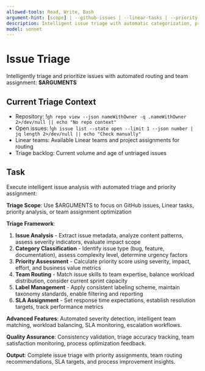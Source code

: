 ```yaml
---
allowed-tools: Read, Write, Bash
argument-hint: [scope] | --github-issues | --linear-tasks | --priority-analysis | --team-assignment
description: Intelligent issue triage with automatic categorization, prioritization, and team assignment
model: sonnet
---
```


# Issue Triage

Intelligently triage and prioritize issues with automated routing and team assignment: **$ARGUMENTS**

## Current Triage Context

- Repository: !`gh repo view --json nameWithOwner -q .nameWithOwner 2>/dev/null || echo "No repo context"`
- Open issues: !`gh issue list --state open --limit 1 --json number | jq length 2>/dev/null || echo "Check manually"`
- Linear teams: Available Linear teams and project assignments for routing
- Triage backlog: Current volume and age of untriaged issues

## Task

Execute intelligent issue analysis with automated triage and priority assignment:

**Triage Scope**: Use $ARGUMENTS to focus on GitHub issues, Linear tasks, priority analysis, or team assignment optimization

**Triage Framework**:
1. **Issue Analysis** - Extract issue metadata, analyze content patterns, assess severity indicators, evaluate impact scope
2. **Category Classification** - Identify issue type (bug, feature, documentation), assess complexity level, determine urgency factors
3. **Priority Assessment** - Calculate priority score using severity, impact, effort, and business value metrics
4. **Team Routing** - Match issue skills to team expertise, balance workload distribution, consider current sprint capacity
5. **Label Management** - Apply consistent labeling scheme, maintain taxonomy standards, enable filtering and reporting
6. **SLA Assignment** - Set response time expectations, establish resolution targets, track performance metrics

**Advanced Features**: Automated severity detection, intelligent team matching, workload balancing, SLA monitoring, escalation workflows.

**Quality Assurance**: Consistency validation, triage accuracy tracking, team satisfaction monitoring, process optimization feedback.

**Output**: Complete issue triage with priority assignments, team routing recommendations, SLA targets, and process improvement insights.